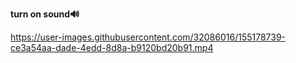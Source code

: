 **turn on sound🔊**

https://user-images.githubusercontent.com/32086016/155178739-ce3a54aa-dade-4edd-8d8a-b9120bd20b91.mp4

